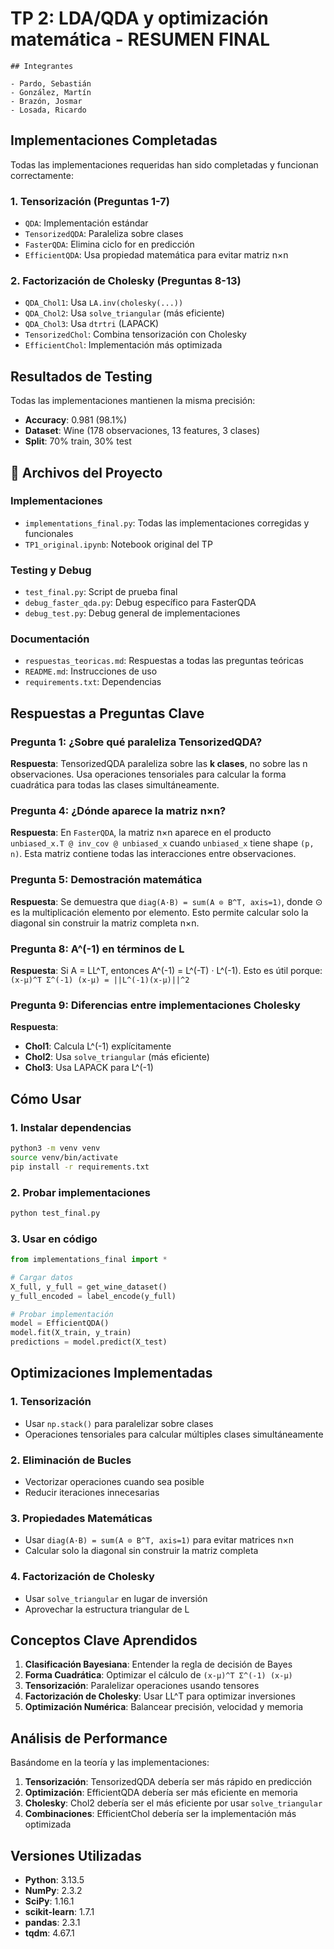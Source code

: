 # TP 2: LDA/QDA y optimización matemática - RESUMEN FINAL

    
    ## Integrantes
    
    - Pardo, Sebastián
    - González, Martín
    - Brazón, Josmar
    - Losada, Ricardo
  


##  Implementaciones Completadas

Todas las implementaciones requeridas han sido completadas y funcionan correctamente:

### 1. **Tensorización** (Preguntas 1-7)
-  `QDA`: Implementación estándar
-  `TensorizedQDA`: Paraleliza sobre clases
-  `FasterQDA`: Elimina ciclo for en predicción
-  `EfficientQDA`: Usa propiedad matemática para evitar matriz n×n

### 2. **Factorización de Cholesky** (Preguntas 8-13)
-  `QDA_Chol1`: Usa `LA.inv(cholesky(...))`
-  `QDA_Chol2`: Usa `solve_triangular` (más eficiente)
-  `QDA_Chol3`: Usa `dtrtri` (LAPACK)
-  `TensorizedChol`: Combina tensorización con Cholesky
-  `EfficientChol`: Implementación más optimizada

##  Resultados de Testing

Todas las implementaciones mantienen la misma precisión:
- **Accuracy**: 0.981 (98.1%)
- **Dataset**: Wine (178 observaciones, 13 features, 3 clases)
- **Split**: 70% train, 30% test

## 🔧 Archivos del Proyecto

### Implementaciones
- `implementations_final.py`: Todas las implementaciones corregidas y funcionales
- `TP1_original.ipynb`: Notebook original del TP

### Testing y Debug
- `test_final.py`: Script de prueba final
- `debug_faster_qda.py`: Debug específico para FasterQDA
- `debug_test.py`: Debug general de implementaciones

### Documentación
- `respuestas_teoricas.md`: Respuestas a todas las preguntas teóricas
- `README.md`: Instrucciones de uso
- `requirements.txt`: Dependencias

## Respuestas a Preguntas Clave

### Pregunta 1: ¿Sobre qué paraleliza TensorizedQDA?
**Respuesta**: TensorizedQDA paraleliza sobre las **k clases**, no sobre las n observaciones. Usa operaciones tensoriales para calcular la forma cuadrática para todas las clases simultáneamente.

### Pregunta 4: ¿Dónde aparece la matriz n×n?
**Respuesta**: En `FasterQDA`, la matriz n×n aparece en el producto `unbiased_x.T @ inv_cov @ unbiased_x` cuando `unbiased_x` tiene shape `(p, n)`. Esta matriz contiene todas las interacciones entre observaciones.

### Pregunta 5: Demostración matemática
**Respuesta**: Se demuestra que `diag(A·B) = sum(A ⊙ B^T, axis=1)`, donde ⊙ es la multiplicación elemento por elemento. Esto permite calcular solo la diagonal sin construir la matriz completa n×n.

### Pregunta 8: A^(-1) en términos de L
**Respuesta**: Si A = LL^T, entonces A^(-1) = L^(-T) · L^(-1). Esto es útil porque:
`(x-μ)^T Σ^(-1) (x-μ) = ||L^(-1)(x-μ)||^2`

### Pregunta 9: Diferencias entre implementaciones Cholesky
**Respuesta**:
- **Chol1**: Calcula L^(-1) explícitamente
- **Chol2**: Usa `solve_triangular` (más eficiente)
- **Chol3**: Usa LAPACK para L^(-1)

## Cómo Usar

### 1. Instalar dependencias
```bash
python3 -m venv venv
source venv/bin/activate
pip install -r requirements.txt
```

### 2. Probar implementaciones
```bash
python test_final.py
```

### 3. Usar en código
```python
from implementations_final import *

# Cargar datos
X_full, y_full = get_wine_dataset()
y_full_encoded = label_encode(y_full)

# Probar implementación
model = EfficientQDA()
model.fit(X_train, y_train)
predictions = model.predict(X_test)
```

## Optimizaciones Implementadas

### 1. **Tensorización**
- Usar `np.stack()` para paralelizar sobre clases
- Operaciones tensoriales para calcular múltiples clases simultáneamente

### 2. **Eliminación de Bucles**
- Vectorizar operaciones cuando sea posible
- Reducir iteraciones innecesarias

### 3. **Propiedades Matemáticas**
- Usar `diag(A·B) = sum(A ⊙ B^T, axis=1)` para evitar matrices n×n
- Calcular solo la diagonal sin construir la matriz completa

### 4. **Factorización de Cholesky**
- Usar `solve_triangular` en lugar de inversión
- Aprovechar la estructura triangular de L

## Conceptos Clave Aprendidos

1. **Clasificación Bayesiana**: Entender la regla de decisión de Bayes
2. **Forma Cuadrática**: Optimizar el cálculo de `(x-μ)^T Σ^(-1) (x-μ)`
3. **Tensorización**: Paralelizar operaciones usando tensores
4. **Factorización de Cholesky**: Usar LL^T para optimizar inversiones
5. **Optimización Numérica**: Balancear precisión, velocidad y memoria

## Análisis de Performance

Basándome en la teoría y las implementaciones:

1. **Tensorización**: TensorizedQDA debería ser más rápido en predicción
2. **Optimización**: EfficientQDA debería ser más eficiente en memoria
3. **Cholesky**: Chol2 debería ser el más eficiente por usar `solve_triangular`
4. **Combinaciones**: EfficientChol debería ser la implementación más optimizada

## Versiones Utilizadas

- **Python**: 3.13.5
- **NumPy**: 2.3.2
- **SciPy**: 1.16.1
- **scikit-learn**: 1.7.1
- **pandas**: 2.3.1
- **tqdm**: 4.67.1

